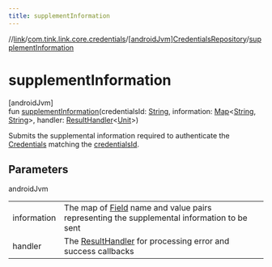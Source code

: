 ```yaml
---
title: supplementInformation
---
```

//[link](../../../index.html)/[com.tink.link.core.credentials](../index.html)/[[androidJvm]CredentialsRepository](index.html)/[supplementInformation](supplement-information.html)



# supplementInformation



[androidJvm]\
fun [supplementInformation](supplement-information.html)(credentialsId: [String](https://kotlinlang.org/api/latest/jvm/stdlib/kotlin/-string/index.html), information: [Map](https://kotlinlang.org/api/latest/jvm/stdlib/kotlin.collections/-map/index.html)&lt;[String](https://kotlinlang.org/api/latest/jvm/stdlib/kotlin/-string/index.html), [String](https://kotlinlang.org/api/latest/jvm/stdlib/kotlin/-string/index.html)&gt;, handler: [ResultHandler](../../com.tink.service.handler/[android-jvm]-result-handler/index.html)&lt;[Unit](https://kotlinlang.org/api/latest/jvm/stdlib/kotlin/-unit/index.html)&gt;)



Submits the supplemental information required to authenticate the [Credentials](../../com.tink.model.credentials/[android-jvm]-credentials/index.html) matching the [credentialsId](supplement-information.html).



## Parameters


androidJvm

| | |
|---|---|
| information | The map of [Field](../../com.tink.model.misc/[android-jvm]-field/index.html) name and value pairs representing the supplemental information to be sent |
| handler | The [ResultHandler](../../com.tink.service.handler/[android-jvm]-result-handler/index.html) for processing error and success callbacks |





